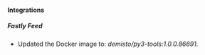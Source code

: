 
#### Integrations

##### Fastly Feed

- Updated the Docker image to: *demisto/py3-tools:1.0.0.86691*.
